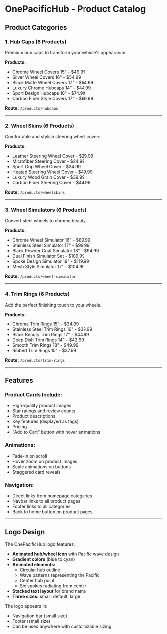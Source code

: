 # OnePacificHub - Product Catalog

## Product Categories

### 1. Hub Caps (6 Products)
Premium hub caps to transform your vehicle's appearance.

**Products:**
- Chrome Wheel Covers 15" - $49.99
- Silver Wheel Covers 16" - $54.99
- Black Matte Wheel Covers 17" - $64.99
- Luxury Chrome Hubcaps 14" - $44.99
- Sport Design Hubcaps 18" - $74.99
- Carbon Fiber Style Covers 17" - $69.99

**Route:** `/products/hubcaps`

---

### 2. Wheel Skins (6 Products)
Comfortable and stylish steering wheel covers.

**Products:**
- Leather Steering Wheel Cover - $29.99
- Microfiber Steering Cover - $24.99
- Sport Grip Wheel Cover - $34.99
- Heated Steering Wheel Cover - $49.99
- Luxury Wood Grain Cover - $39.99
- Carbon Fiber Steering Cover - $44.99

**Route:** `/products/wheelskins`

---

### 3. Wheel Simulators (6 Products)
Convert steel wheels to chrome beauty.

**Products:**
- Chrome Wheel Simulator 16" - $89.99
- Stainless Steel Simulator 17" - $99.99
- Black Powder Coat Simulator 18" - $94.99
- Dual Finish Simulator Set - $109.99
- Spoke Design Simulator 19" - $119.99
- Mesh Style Simulator 17" - $104.99

**Route:** `/products/wheel-simulator`

---

### 4. Trim Rings (6 Products)
Add the perfect finishing touch to your wheels.

**Products:**
- Chrome Trim Rings 15" - $34.99
- Stainless Steel Trim Rings 16" - $39.99
- Black Beauty Trim Rings 17" - $44.99
- Deep Dish Trim Rings 14" - $42.99
- Smooth Trim Rings 18" - $49.99
- Ribbed Trim Rings 15" - $37.99

**Route:** `/products/trim-rings`

---

## Features

### Product Cards Include:
- High-quality product images
- Star ratings and review counts
- Product descriptions
- Key features (displayed as tags)
- Pricing
- "Add to Cart" button with hover animations

### Animations:
- Fade-in on scroll
- Hover zoom on product images
- Scale animations on buttons
- Staggered card reveals

### Navigation:
- Direct links from homepage categories
- Navbar links to all product pages
- Footer links to all categories
- Back to home button on product pages

---

## Logo Design

The OnePacificHub logo features:
- **Animated hub/wheel icon** with Pacific wave design
- **Gradient colors** (blue to cyan)
- **Animated elements:**
  - Circular hub outline
  - Wave patterns representing the Pacific
  - Center hub point
  - Six spokes radiating from center
- **Stacked text layout** for brand name
- **Three sizes:** small, default, large

The logo appears in:
- Navigation bar (small size)
- Footer (small size)
- Can be used anywhere with customizable sizing
